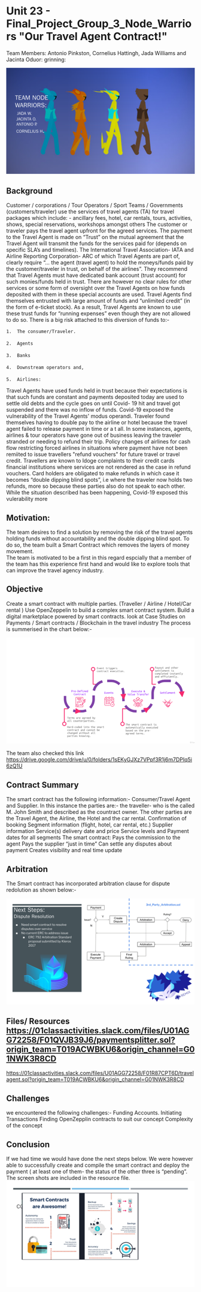 # Unit 23 - Final_Project_Group_3_Node_Warriors "Our Travel Agent Contract!"
Team Members: Antonio Pinkston, Cornelius Hattingh, Jada Williams and Jacinta Oduor: grinning:  

![NodeWarriors](images/Team_Node_Warriors.png)

## Background

Customer / corporations / Tour Operators / Sport Teams / Governments (customers/traveler) use the services of travel agents (TA) for travel packages which include: - ancillary fees, hotel, car rentals, tours, activities, shows, special reservations, workshops amongst others The customer or traveler pays the travel agent upfront for the  agreed services.  The payment to the Travel Agent is made on  “Trust” on the mutual agreement that the Travel Agent will transmit the funds for the services paid for (depends on specific SLA’s and timelines).
The International Travel Association- IATA and Airline Reporting Corporation- ARC of which Travel Agents are part of,  clearly require  “… the agent (travel agent) to hold the moneys/funds paid by the customer/traveler in trust, on behalf of the airlines”. They recommend that Travel Agents must have  dedicated bank account (trust account) for such monies/funds held in trust.
There are however no clear rules  for other services  or  some form of oversight over the Travel Agents on how funds deposited with them in these special accounts  are used.
Travel Agents find themselves   entrusted with  large amount of funds and “unlimited credit” (in the form of e-ticket stock).  As a result, Travel Agents are known to use these trust funds for “running expenses” even though they are not allowed to do so. 
There is a big risk attached to this diversion of funds to:-

    1.  The consumer/Traveler.

    2.  Agents 

    3.  Banks  

    4.  Downstream operators and,

    5.  Airlines: 
    
Travel Agents have used funds held in trust because their expectations is that such funds are constant and payments deposited today are used to settle old debts and the cycle goes on until Covid- 19 hit and travel got suspended and there was no inflow of funds. Covid-19 exposed the vulnerability of the Travel Agents' modus operandi.
 Traveler found themselves having to double pay to the airline or hotel because the travel agent failed to release payment in time or a t all. In some instances, agents, airlines & tour operators have gone out of business leaving the traveler stranded or needing to refund their trip.  Policy changes of airlines for cash flow restricting  forced airlines in situations where payment have not been remiited to issue travellers "refund vouchers" for future travel or travel credit. Travellers are known to ldoge complaints to their credit cards financial institutions where services are not rendered as the case in refund vouchers. Card holders are obligated to make refunds in which case it becomes “double dipping blind spots”, i.e where the traveler now holds two refunds, more so because these parties also do not speak to each other. While the situation described has been happening, Covid-19 exposed this vulerability more


    
## Motivation: 

 The team  desires to find a solution by removing the risk of the travel agents holding funds without accountability and the double dipping blind spot. To do so, the team built a Smart Contract which removes the layers of money movement.   
 The team is motivated to be a first in this regard espcially that a member of the team has this experience first hand and would like to explore tools that can improve the travel  agency industry.
## Objective

Create a smart contract with multiple parties. (Traveller / Airline / Hotel/Car rental ) 
Use OpenZeppelin to build a complex smart contract system.
Build a digital marketplace powered by smart contracts.
look at Case Studies on 
Payments / Smart contracts / Blockchain in the travel industry 
The process is summerised in the chart below:-

![comfortflying](images/Transaction_flow_chart.png)

The team  also checked this link https://drive.google.com/drive/u/0/folders/1sEKyGJXz7VPpf3R1j6m7DPIq5i6zQ1U

## Contract Summary 

The smart contract has the following information:-
 Consumer/Travel Agent and Supplier. In this instance the parties are:- the traveller- who is the called M. John Smith and described as the countract owner. The other parties are the Travel Agent, the Airline, the Hotel and the car rental. 
Confirmation of booking
Segment information (flight, hotel, car rental, etc.)
Supplier information
Service(s) delivery date and price 
Service levels and Payment dates for all segments
The smart contract:
Pays the commission to the agent
Pays the supplier “just in time” 
Can settle any disputes about payment
Creates visibility and real time update


## Arbitration
The Smart contract has incorporated arbitration clause for dispute redolution as shown below:-

![arbitration](images/Dispute_Resolution.png)


## Files/ Resources https://01classactivities.slack.com/files/U01AGG72258/F01QVJB39J6/paymentsplitter.sol?origin_team=T019ACWBKU6&origin_channel=G01NWK3R8CD
https://01classactivities.slack.com/files/U01AGG72258/F01R87CPT6D/travelagent.sol?origin_team=T019ACWBKU6&origin_channel=G01NWK3R8CD


## Challenges
we encountered the following challenges:-
Funding Accounts. 
Initiating Transactions 
Finding OpenZepplin contracts to suit our concept 
Complexity of the concept

## Conclusion
If we had time we would have done the next steps below. We were however able to successfully create and compile the smart contract and deploy the payment ( at least one of them- the status of the other three is “pending”.  The screen shots are included in the resource file.
![Done](images/Awesome_Travel_Smart_Contract.png)


